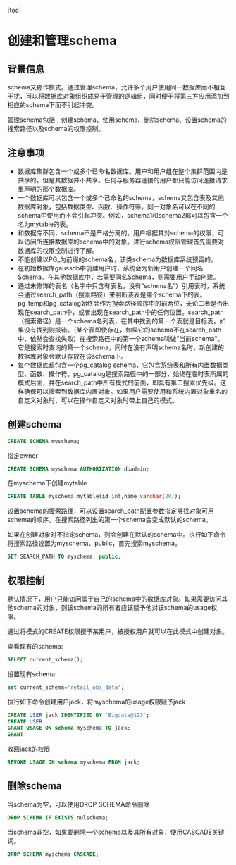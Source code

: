 [toc]
# 创建和管理schema
## 背景信息
schema又称作模式。通过管理schema，允许多个用户使用同一数据库而不相互干扰，可以将数据库对象组织成易于管理的逻辑组，同时便于将第三方应用添加到相应的schema下而不引起冲突。 

管理schema包括：创建schema、使用schema、删除schema、设置schema的搜索路径以及schema的权限控制。

## 注意事项

- 数据库集群包含一个或多个已命名数据库。用户和用户组在整个集群范围内是共享的，但是其数据并不共享。任何与服务器连接的用户都只能访问连接请求里声明的那个数据库。
- 一个数据库可以包含一个或多个已命名的schema，schema又包含表及其他数据库对象，包括数据类型、函数、操作符等。同一对象名可以在不同的schema中使用而不会引起冲突。例如，schema1和schema2都可以包含一个名为mytable的表。
- 和数据库不同，schema不是严格分离的。用户根据其对schema的权限，可以访问所连接数据库的schema中的对象。进行schema权限管理首先需要对数据库的权限控制进行了解。
- 不能创建以PG_为前缀的schema名，该类schema为数据库系统预留的。
- 在初始数据库gaussdb中创建用户时，系统会为新用户创建一个同名Schema。在其他数据库中，若需要同名Schema，则需要用户手动创建。
- 通过未修饰的表名（名字中只含有表名，没有“schema名”）引用表时，系统会通过search_path（搜索路径）来判断该表是哪个schema下的表。pg_temp和pg_catalog始终会作为搜索路径顺序中的前两位，无论二者是否出现在search_path中，或者出现在search_path中的任何位置。search_path（搜索路径）是一个schema名列表，在其中找到的第一个表就是目标表，如果没有找到则报错。（某个表即使存在，如果它的schema不在search_path中，依然会查找失败）在搜索路径中的第一个schema叫做"当前schema"。它是搜索时查询的第一个schema，同时在没有声明schema名时，新创建的数据库对象会默认存放在该schema下。
- 每个数据库都包含一个pg_catalog schema，它包含系统表和所有内置数据类型、函数、操作符。pg_catalog是搜索路径中的一部分，始终在临时表所属的模式后面，并在search_path中所有模式的前面，即具有第二搜索优先级。这样确保可以搜索到数据库内置对象。如果用户需要使用和系统内置对象重名的自定义对象时，可以在操作自定义对象时带上自己的模式。

## 创建schema
```sql
CREATE SCHEMA myschema;
```
指定owner
```sql
CREATE SCHEMA myschema AUTHORIZATION dbadmin;
```
在myschema下创建mytable
```sql
CREATE TABLE myschema.mytable(id int,name varchar(20));
```
设置schema的搜索路径，可以设置search_path配置参数指定寻找对象可用schema的顺序。在搜索路径列出的第一个schema会变成默认的schema。

如果在创建对象时不指定schema，则会创建在默认的schema中。执行如下命令将搜索路径设置为myschema、public，首先搜索myschema。
```sql 
SET SEARCH_PATH TO myschema, public;
```

## 权限控制
默认情况下，用户只能访问属于自己的schema中的数据库对象。如果需要访问其他schema的对象，则该schema的所有者应该赋予他对该schema的usage权限。

通过将模式的CREATE权限授予某用户，被授权用户就可以在此模式中创建对象。

查看现有的schema:
```sql
SELECT current_schema();
```

设置现有schema:
```sql
set current_schema='retail_obs_data';
```

执行如下命令创建用户jack，将myschema的usage权限赋予jack
```sql
CREATE USER jack IDENTIFIED BY 'Bigdata@123';
CREATE USER
GRANT USAGE ON schema myschema TO jack;
GRANT
```
收回jack的权限
```sql
REVOKE USAGE ON schema myschema FROM jack;
```

## 删除schema

当schema为空，可以使用DROP SCHEMA命令删除
```sql
DROP SCHEMA IF EXISTS nulschema;
```
当schema非空，如果要删除一个schema以及其所有对象，使用CASCADE关键词。
```sql
DROP SCHEMA myschema CASCADE;
```
